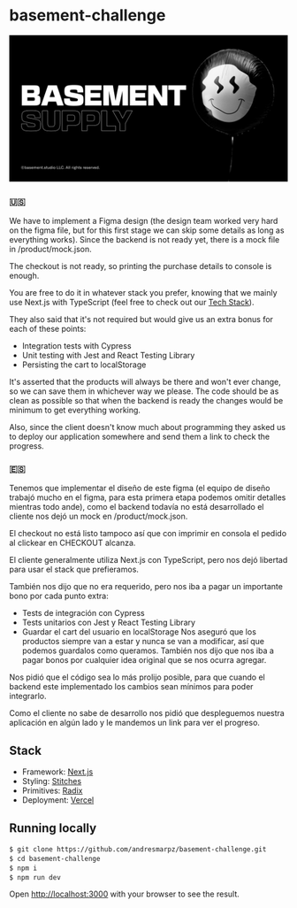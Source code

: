 # basement-challenge

![Basement studio](./public/assets/og.png "basement supply")

### :us: 

We have to implement a Figma design (the design team worked very hard on the figma file, but for this first stage we can skip some details as long as everything works). Since the backend is not ready yet, there is a mock file in /product/mock.json.

The checkout is not ready, so printing the purchase details to console is enough.

You are free to do it in whatever stack you prefer, knowing that we mainly use Next.js with TypeScript (feel free to check out our [Tech Stack](https://basementstudio.notion.site/37ff8d1b790a4916b0fe6576ad643a72)).

They also said that it's not required but would give us an extra bonus for each of these points:
- Integration tests with Cypress
- Unit testing with Jest and React Testing Library
- Persisting the cart to localStorage

It's asserted that the products will always be there and won't ever change, so we can save them in whichever way we please.
The code should be as clean as possible so that when the backend is ready the changes would be minimum to get everything working.

Also, since the client doesn't know much about programming they asked us to deploy our application somewhere and send them a link to check the progress.

### :es: 
Tenemos que implementar el diseño de este figma (el equipo de diseño trabajó mucho en el figma, para esta primera etapa podemos omitir detalles mientras todo ande), como el backend todavía no está desarrollado el cliente nos dejó un mock en /product/mock.json.

El checkout no está listo tampoco así que con imprimir en consola el pedido al clickear en CHECKOUT alcanza.

El cliente generalmente utiliza Next.js con TypeScript, pero nos dejó libertad para usar el stack que prefieramos.

También nos dijo que no era requerido, pero nos iba a pagar un importante bono por cada punto extra:

- Tests de integración con Cypress
- Tests unitarios con Jest y React Testing Library
- Guardar el cart del usuario en localStorage
Nos aseguró que los productos siempre van a estar y nunca se van a modificar, así que podemos guardalos como queramos.
También nos dijo que nos iba a pagar bonos por cualquier idea original que se nos ocurra agregar.

Nos pidió que el código sea lo más prolijo posible, para que cuando el backend este implementado los cambios sean mínimos para poder integrarlo.

Como el cliente no sabe de desarrollo nos pidió que despleguemos nuestra aplicación en algún lado y le mandemos un link para ver el progreso.


## Stack

- Framework: [Next.js](https://nextjs.org)
- Styling: [Stitches](https://stitches.dev)
- Primitives: [Radix](https://radix-ui.com)
- Deployment: [Vercel](https://vercel.com)

## Running locally

```bash
$ git clone https://github.com/andresmarpz/basement-challenge.git
$ cd basement-challenge
$ npm i
$ npm run dev
```

Open [http://localhost:3000](http://localhost:3000) with your browser to see the result.

